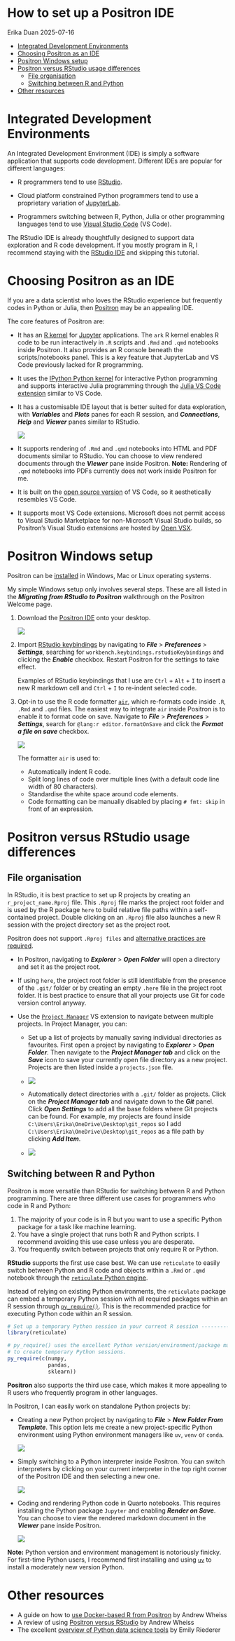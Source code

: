 How to set up a Positron IDE
================
Erika Duan
2025-07-16

- [Integrated Development
  Environments](#integrated-development-environments)
- [Choosing Positron as an IDE](#choosing-positron-as-an-ide)
- [Positron Windows setup](#positron-windows-setup)
- [Positron versus RStudio usage
  differences](#positron-versus-rstudio-usage-differences)
  - [File organisation](#file-organisation)
  - [Switching between R and Python](#switching-between-r-and-python)
- [Other resources](#other-resources)

# Integrated Development Environments

An Integrated Development Environment (IDE) is simply a software
application that supports code development. Different IDEs are popular
for different languages:

- R programmers tend to use
  [RStudio](https://posit.co/download/rstudio-desktop/).

- Cloud platform constrained Python programmers tend to use a
  proprietary variation of [JupyterLab](https://jupyter.org/).

- Programmers switching between R, Python, Julia or other programming
  languages tend to use [Visual Studio
  Code](https://code.visualstudio.com/) (VS Code).

The RStudio IDE is already thoughtfully designed to support data
exploration and R code development. If you mostly program in R, I
recommend staying with the [RStudio
IDE](https://posit.co/download/rstudio-desktop/) and skipping this
tutorial.

# Choosing Positron as an IDE

If you are a data scientist who loves the RStudio experience but
frequently codes in Python or Julia, then
[Positron](https://positron.posit.co/start.html) may be an appealing
IDE.

The core features of Positron are:

- It has an [R kernel](https://github.com/posit-dev/ark) for
  [Jupyter](https://docs.jupyter.org/en/latest/what_is_jupyter.html)
  applications. The `ark` R kernel enables R code to be run
  interactively in `.R` scripts and `.Rmd` and `.qmd` notebooks inside
  Positron. It also provides an R console beneath the scripts/notebooks
  panel. This is a key feature that JupyterLab and VS Code previously
  lacked for R programming.

- It uses the [IPython Python
  kernel](https://docs.jupyter.org/en/latest/reference/ipython.html) for
  interactive Python programming and supports interactive Julia
  programming through the [Julia VS Code
  extension](https://github.com/julia-vscode/julia-vscode?tab=readme-ov-file)
  similar to VS Code.

- It has a customisable IDE layout that is better suited for data
  exploration, with ***Variables*** and ***Plots*** panes for each R
  session, and ***Connections***, ***Help*** and ***Viewer*** panes
  similar to RStudio.

  ![](../../figures/s-positron_setup-4_panel_layout.png)

- It supports rendering of `.Rmd` and `.qmd` notebooks into HTML and PDF
  documents similar to RStudio. You can choose to view rendered
  documents through the ***Viewer*** pane inside Positron. **Note:**
  Rendering of `.qmd` notebooks into PDFs currently does not work inside
  Positron for me.

- It is built on the [open source
  version](https://github.com/microsoft/vscode) of VS Code, so it
  aesthetically resembles VS Code.

- It supports most VS Code extensions. Microsoft does not permit access
  to Visual Studio Marketplace for non-Microsoft Visual Studio builds,
  so Positron’s Visual Studio extensions are hosted by [Open
  VSX](https://open-vsx.org/).

# Positron Windows setup

Positron can be [installed](https://positron.posit.co/download.html) in
Windows, Mac or Linux operating systems.

My simple Windows setup only involves several steps. These are all
listed in the ***Migrating from RStudio to Positron*** walkthrough on
the Positron Welcome page.

1.  Download the [Positron IDE](https://positron.posit.co/download.html)
    onto your desktop.

    ![](../../figures/s-positron_setup-migration_walkthrough.png)

2.  Import [RStudio
    keybindings](https://positron.posit.co/rstudio-keybindings.html) by
    navigating to ***File*** \> ***Preferences*** \> ***Settings***,
    searching for `workbench.keybindings.rstudioKeybindings` and
    clicking the ***Enable*** checkbox. Restart Positron for the
    settings to take effect.

    Examples of RStudio keybindings that I use are `Ctrl` + `Alt` + `I`
    to insert a new R markdown cell and `Ctrl` + `I` to re-indent
    selected code.

3.  Opt-in to use the R code formatter
    [`air`](https://www.tidyverse.org/blog/2025/02/air/), which
    re-formats code inside `.R`, `.Rmd` and `.qmd` files. The easiest
    way to integrate `air` inside Positron is to enable it to format
    code on save. Navigate to ***File*** \> ***Preferences*** \>
    ***Settings***, search for `@lang:r editor.formatOnSave` and click
    the ***Format a file on save*** checkbox.

    ![](../../figures/s-positron_setup-air_demo.gif)

    The formatter `air` is used to:

    - Automatically indent R code.  
    - Split long lines of code over multiple lines (with a default code
      line width of 80 characters).  
    - Standardise the white space around code elements.  
    - Code formatting can be manually disabled by placing `# fmt: skip`
      in front of an expression.

# Positron versus RStudio usage differences

## File organisation

In RStudio, it is best practice to set up R projects by creating an
`r_project_name.Rproj` file. This `.Rproj` file marks the project root
folder and is used by the R package `here` to build relative file paths
within a self-contained project. Double clicking on an `.Rproj` file
also launches a new R session with the project directory set as the
project root.

Positron does not support `.Rproj files` and [alternative practices are
required](https://positron.posit.co/rstudio-rproj-file.html).

- In Positron, navigating to ***Explorer*** \> ***Open Folder*** will
  open a directory and set it as the project root.

- If using `here`, the project root folder is still identifiable from
  the presence of the `.git/` folder or by creating an empty `.here`
  file in the project root folder. It is best practice to ensure that
  all your projects use Git for code version control anyway.

- Use the
  [`Project Manager`](https://open-vsx.org/extension/alefragnani/project-manager)
  VS extension to navigate between multiple projects. In Project
  Manager, you can:

  - Set up a list of projects by manually saving individual directories
    as favourites. First open a project by navigating to ***Explorer***
    \> ***Open Folder***. Then navigate to the ***Project Manager tab***
    and click on the ***Save*** icon to save your currently open file
    directory as a new project. Projects are then listed inside a
    `projects.json` file.

  - ![](../../figures/s-positron_setup-vs_project_manager.png)

  - Automatically detect directories with a `.git/` folder as projects.
    Click on the ***Project Manager tab*** and navigate down to the
    ***Git*** panel. Click ***Open Settings*** to add all the base
    folders where Git projects can be found. For example, my projects
    are found inside `C:\Users\Erika\OneDrive\Desktop\git_repos` so I
    add `C:\Users\Erika\OneDrive\Desktop\git_repos` as a file path by
    clicking ***Add Item***.

  - ![](../../figures/s-positron_setup-vs_project_manager_git_base_folder.png)

## Switching between R and Python

Positron is more versatile than RStudio for switching between R and
Python programming. There are three different use cases for programmers
who code in R and Python:

1.  The majority of your code is in R but you want to use a specific
    Python package for a task like machine learning.  
2.  You have a single project that runs both R and Python scripts. I
    recommend avoiding this use case unless you are desperate.  
3.  You frequently switch between projects that only require R or
    Python.

**RStudio** supports the first use case best. We can use `reticulate` to
easily switch between Python and R code and objects within a `.Rmd` or
`.qmd` notebook through the [`reticulate` Python
engine](https://rstudio.github.io/reticulate/articles/r_markdown.html).

Instead of relying on existing Python environments, the `reticulate`
package can embed a temporary Python session with all required packages
within an R session through
[`py_require()`](https://rstudio.github.io/reticulate/reference/py_require.html).
This is the recommended practice for executing Python code within an R
session.

``` r
# Set up a temporary Python session in your current R session ------------------
library(reticulate)

# py_require() uses the excellent Python version/environment/package manager uv
# to create temporary Python sessions.    
py_require(c(numpy,
             pandas,
             sklearn))
```

**Positron** also supports the third use case, which makes it more
appealing to R users who frequently program in other languages.

In Positron, I can easily work on standalone Python projects by:

- Creating a new Python project by navigating to ***File*** \> ***New
  Folder From Template***. This option lets me create a new
  project-specific Python environment using Python environment managers
  like `uv`, `venv` or `conda`.

  ![](../../figures/s-positron_setup-new_python_project.png)

- Simply switching to a Python interpreter inside Positron. You can
  switch interpreters by clicking on your current interpreter in the top
  right corner of the Positron IDE and then selecting a new one.

  ![](../../figures/s-positron_setup-select_python_interpreter.png)

- Coding and rendering Python code in Quarto notebooks. This requires
  installing the Python package `Jupyter` and enabling ***Render on
  Save***. You can choose to view the rendered markdown document in the
  ***Viewer*** pane inside Positron.

  ![](../../figures/s-positron_setup-quarto_notebooks_for_python.png)

**Note:** Python version and environment management is notoriously
finicky. For first-time Python users, I recommend first installing and
using [`uv`](https://github.com/astral-sh/uv) to install a moderately
new version Python.

# Other resources

- A guide on how to [use Docker-based R from
  Positron](https://www.andrewheiss.com/blog/2024/07/08/fun-with-positron/)
  by Andrew Wheiss  
- A review of using [Positron versus
  RStudio](https://www.andrewheiss.com/blog/2024/07/08/fun-with-positron/)
  by Andrew Wheiss  
- The excellent [overview of Python data science
  tools](https://www.emilyriederer.com/post/py-rgo-2025/) by Emily
  Riederer
